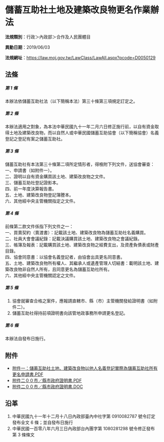 # 儲蓄互助社土地及建築改良物更名作業辦法



**法規類別**：行政＞內政部＞合作及人民團體目

**異動日期**：2019/06/03  

**法規網址**：https://law.moj.gov.tw/LawClass/LawAll.aspx?pcode=D0050129



## 法條
##### 第 1 條
本辦法依儲蓄互助社法（以下簡稱本法）第三十條第三項規定訂定之。

##### 第 2 條
本辦法適用之對象，為本法中華民國九十一年二月六日修正施行前，以自有資金取得土地及建築改良物，而以自然人或中華民國儲蓄互助協會（以下簡稱協會）名義登記之登記有案之儲蓄互助社。

##### 第 3 條
儲蓄互助社有本法第三十條第二項所定情形者，得檢附下列文件，送協會審查：  
一、申請書（如附件一）。  
二、證明以自有資金購買該土地、建築改良物之文件。  
三、儲蓄互助社登記證影本。  
四、前一年度決算報告書。  
五、土地、建築改良物登記簿謄本。  
六、其他經中央主管機關指定之文件。

##### 第 4 條
前條第二款文件係指下列文件之一：  
一、買賣契約（賣渡書）：記載該土地、建築改良物為儲蓄互助社名義購買。  
二、社員大會會議紀錄：記載決議購買該土地、建築改良物之會議紀錄。  
三、帳簿及報表：記載購買該土地、建築改良物之經費支出，及資產負債表或財產目錄。  
四、協會同意書：以協會名義登記者，由協會出具更名同意書。  
五、土地、建築改良物所有權人、其繼承人或遺產管理人切結書：載明該土地、建築改良物非自然人所有，且同意更名為儲蓄互助社所有。  
六、其他經中央主管機關認定之文件。

##### 第 5 條
1. 協會就審查合格之案件，應報請直轄市、縣（市）主管機關發給證明書（如附件二）。
1. 儲蓄互助社得持前項證明書向該管地政事務所申請更名登記。

##### 第 6 條
本辦法自發布日施行。
## 附件
* [附件一：儲蓄互助社土地、建築改良物以他人名義登記實際為儲蓄互助社所有更名申請書.PDF](https://law.moj.gov.tw/LawClass/LawGetFile.ashx?FileId=0000249537)
* [附件二００市／縣市政府證明書.PDF](https://law.moj.gov.tw/LawClass/LawGetFile.ashx?FileId=0000233742)
* [附件二００市／縣市政府證明書.DOC](https://law.moj.gov.tw/LawClass/LawGetFile.ashx?FileId=0000028202)
## 沿革
1. 中華民國九十一年十二月十八日內政部臺內中社字第 0910082787 號令訂定發布全文 6  條；並自發布日施行
1. 中華民國一百零八年六月三日內政部台內團字第 1080281298 號令修正發布第 3  條條文
